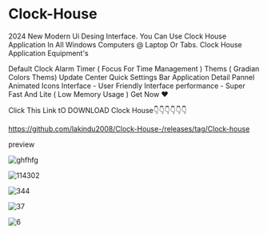 # Clock-House

2024 New Modern Ui Desing Interface. You Can Use Clock House Application In All Windows Computers @ Laptop Or Tabs.
Clock House Application Equipment's

Default Clock
Alarm
Timer ( Focus For Time Management )
Thems ( Gradian Colors Thems)
Update Center
Quick Settings Bar
Application Detail Pannel
Animated Icons
Interface - User Friendly Interface
performance - Super Fast And Lite ( Low Memory Usage )
Get Now ❤

Click This Link tO DOWNLOAD Clock House👇👇👇👇👇👇

https://github.com/lakindu2008/Clock-House-/releases/tag/Clock-house

preview

![ghfhfg](https://github.com/lakindu2008/Clock-House-/assets/128612220/d43a21d0-8f8b-4354-bbd1-c481161f10ec)




![114302](https://github.com/lakindu2008/Clock-House-/assets/128612220/0e14b224-6ff8-4afe-b8ba-09670d38fc96)




![344](https://github.com/lakindu2008/Clock-House-/assets/128612220/f77161f5-f7bc-4606-9c49-eeca769cbed7)




![37](https://github.com/lakindu2008/Clock-House-/assets/128612220/5dddca2f-2c93-480f-aaac-814c9be5f425)




![6](https://github.com/lakindu2008/Clock-House-/assets/128612220/afc181d3-cc59-4e20-afe3-4a0343f6ce44)
